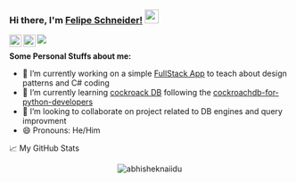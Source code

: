 ### Hi there, I'm [Felipe Schneider!](http://blog.includeware.info)  <img src="https://media.giphy.com/media/hvRJCLFzcasrR4ia7z/giphy.gif" width="25px">



<a href="https://twitter.com/felipes88">
  <img align="left" alt="felipe schneider | Twitter" width="22px" src="https://raw.githubusercontent.com/peterthehan/peterthehan/master/assets/twitter.svg" />
</a>
<a href="www.linkedin.com/in/felipeschneideruy/">
  <img align="left" alt="Abhishek's LinkedIN" width="22px" src="https://raw.githubusercontent.com/peterthehan/peterthehan/master/assets/linkedin.svg" />
</a>

![](https://visitor-badge.glitch.me/badge?page_id=felipeschneider88.felipeschneider88)

**Some  Personal Stuffs about me:**
- 🔭 I’m currently working on a simple [FullStack App](https://github.com/felipeschneider88/myFirstFullStackApp) to teach about design patterns and C# coding
- 🌱 I’m currently learning [cockroack DB](https://github.com/felipeschneider88/CockroachDBFullStackApp) following the [cockroachdb-for-python-developers](https://university.cockroachlabs.com/course/cockroachdb-for-python-developers)
- 👯 I’m looking to collaborate on project related to DB engines and query improvment
- 😄 Pronouns: He/Him




📈 My GitHub Stats

<p align="center"> <img src="https://github-readme-stats.vercel.app/api?username=felipeschneider88&show_icons=true&theme=gotham" alt="abhisheknaiidu" />
